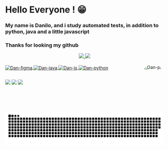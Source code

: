 
# Hello Everyone !  😁 
### My name is Danilo, and i study automated tests, in addition to python, java and a little javascript
### Thanks for looking my github

<div align="center">
  
  <a href="https://github.com/Dan-Sillva">
  <img height="180em" src="https://github-readme-stats.vercel.app/api?username=Dan-Sillva&show_icons=true&theme=dark&include_all_commits=true&count_private=true"/>
  <img height="180em" src="https://github-readme-stats.vercel.app/api/top-langs/?username=Dan-Sillva&layout=compact&langs_count=7&theme=dark"/>
    
</div>
<div style="display: inline_block"><br>
  
  <img align="center" alt="Dan-figma" height="30" width="40" src="https://cdn.jsdelivr.net/gh/devicons/devicon/icons/figma/figma-original.svg">
  <img align="center" alt="Dan-java" height="30" width="40" src="https://cdn.jsdelivr.net/gh/devicons/devicon/icons/java/java-original.svg">
  <img align="center" alt="Dan-js" height="30" width="40" src="https://cdn.jsdelivr.net/gh/devicons/devicon/icons/javascript/javascript-original.svg">
  <img align="center" alt="Dan-python" height="30" width="40" src="https://cdn.jsdelivr.net/gh/devicons/devicon/icons/python/python-original.svg">
  
  <img align="right" alt="Dan-pic" height="150" style="border-radius: 90px;" src="https://c.tenor.com/bVm05NUoyF0AAAAC/bokuno-hero-academia-izuku.gif">
</div>
  
  ##
  
<div>
 
 <a href="https://t.me/wdSenpai" target="_blank"><img src="https://img.shields.io/badge/Telegram-2CA5E0?style=for-the-badge&logo=telegram&logoColor=white" target="_blank"></a> 
 <a href="https://discord.gg/ZcGygtUwtx" target="_blank"><img src="https://img.shields.io/badge/Discord-7289DA?style=for-the-badge&logo=discord&logoColor=white" target="_blank"></a> 
 <a href="https://www.linkedin.com/in/danilo-araujo-silva-7b18371ab/" target="_blank"><img src="https://img.shields.io/badge/LinkedIn-0077B5?style=for-the-badge&logo=linkedin&logoColor=white" target="_blank"></a>
  
 ![Snake animation](https://github.com/Dan-Sillva/Dan-Sillva/blob/output/github-contribution-grid-snake.svg)
</div>
